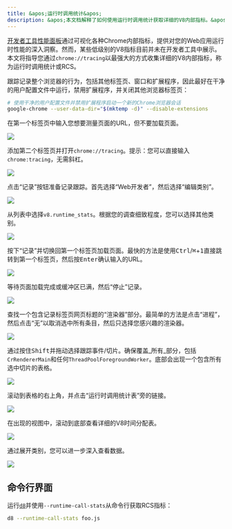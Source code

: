 ```yaml
---
title: &apos;运行时调用统计&apos;
description: &apos;本文档解释了如何使用运行时调用统计获取详细的V8内部指标。&apos;
---
```

[开发者工具性能面板](https://developers.google.com/web/tools/chrome-devtools/evaluate-performance/)通过可视化各种Chrome内部指标，提供对您的Web应用运行时性能的深入洞察。然而，某些低级别的V8指标目前并未在开发者工具中展示。本文将指导您通过`chrome://tracing`以最强大的方式收集详细的V8内部指标，称为运行时调用统计或RCS。

跟踪记录整个浏览器的行为，包括其他标签页、窗口和扩展程序，因此最好在干净的用户配置文件中运行，禁用扩展程序，并关闭其他浏览器标签页：

```bash
# 使用干净的用户配置文件并禁用扩展程序启动一个新的Chrome浏览器会话
google-chrome --user-data-dir="$(mktemp -d)" --disable-extensions
```

在第一个标签页中输入您想要测量页面的URL，但不要加载页面。

![](/_img/rcs/01.png)

添加第二个标签页并打开`chrome://tracing`。提示：您可以直接输入`chrome:tracing`，无需斜杠。

![](/_img/rcs/02.png)

点击“记录”按钮准备记录跟踪。首先选择“Web开发者”，然后选择“编辑类别”。

![](/_img/rcs/03.png)

从列表中选择`v8.runtime_stats`。根据您的调查细致程度，您可以选择其他类别。

![](/_img/rcs/04.png)

按下“记录”并切换回第一个标签页加载页面。最快的方法是使用<kbd>Ctrl</kbd>/<kbd>⌘</kbd>+<kbd>1</kbd>直接跳转到第一个标签页，然后按<kbd>Enter</kbd>确认输入的URL。

![](/_img/rcs/05.png)

等待页面加载完成或缓冲区已满，然后“停止”记录。

![](/_img/rcs/06.png)

查找一个包含记录标签页网页标题的“渲染器”部分。最简单的方法是点击“进程”，然后点击“无”以取消选中所有条目，然后只选择您感兴趣的渲染器。

![](/_img/rcs/07.png)

通过按住<kbd>Shift</kbd>并拖动选择跟踪事件/切片。确保覆盖_所有_部分，包括`CrRendererMain`和任何`ThreadPoolForegroundWorker`。底部会出现一个包含所有选中切片的表格。

![](/_img/rcs/08.png)

滚动到表格的右上角，并点击“运行时调用统计表”旁的链接。

![](/_img/rcs/09.png)

在出现的视图中，滚动到底部查看详细的V8时间分配表。

![](/_img/rcs/10.png)

通过展开类别，您可以进一步深入查看数据。

![](/_img/rcs/11.png)

## 命令行界面

运行[`d8`](/docs/d8)并使用`--runtime-call-stats`从命令行获取RCS指标：

```bash
d8 --runtime-call-stats foo.js
```
